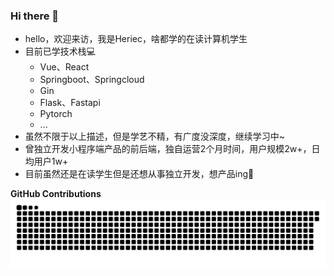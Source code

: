 ### Hi there 👋

- hello，欢迎来访，我是Heriec，啥都学的在读计算机学生
- 目前已学技术栈💻
  - Vue、React
  - Springboot、Springcloud
  - Gin
  - Flask、Fastapi
  - Pytorch
  - ...
- 虽然不限于以上描述，但是学艺不精，有广度没深度，继续学习中~
- 曾独立开发小程序端产品的前后端，独自运营2个月时间，用户规模2w+，日均用户1w+
- 目前虽然还是在读学生但是还想从事独立开发，想产品ing🤗
  
**GitHub Contributions**
<picture>
  <source media="(prefers-color-scheme: dark)" srcset="https://raw.githubusercontent.com/Heriec/Heriec/output/github-contribution-grid-snake-dark.svg" />
  <source media="(prefers-color-scheme: light)" srcset="https://raw.githubusercontent.com/Heriec/Heriec/output/github-contribution-grid-snake.svg" />
  <img alt="github-snake" src="https://raw.githubusercontent.com/Heriec/Heriec/output/github-contribution-grid-snake.svg" />
</picture> 
